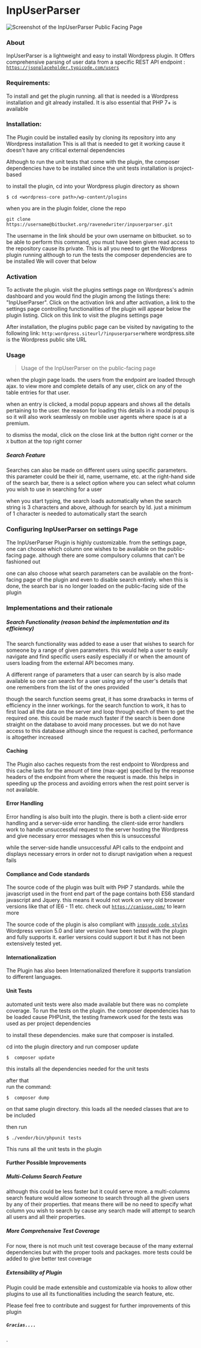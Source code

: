
# InpUserParser
![Screenshot of the InpUserParser Public Facing Page](public/img/inpuser_shot.png)

### About
 InpUserParser is a lightweight and easy to install Wordpress plugin.
It Offers comprehensive parsing of user data from a specific REST API endpoint : [`https://jsonplaceholder.typicode.com/users`](https://jsonplaceholder.typicode.com/users)



### Requirements:
To install and get the plugin running. all that is needed is a Wordpress installation and git already installed.
It is also essential that PHP 7+ is available


### Installation:
The Plugin could be installed easily by cloning its repository into any Wordpress installation
This is all that is needed to get it working cause it doesn't have any critical external dependencies

Although to run the unit tests that come with the plugin, the composer dependencies have to be installed since the unit tests installation is project-based

to install the plugin, cd into your Wordpress plugin directory as shown


```$ cd <wordpress-core path>/wp-content/plugins```

when you are in the plugin folder, clone the repo

```git clone https://username@bitbucket.org/ravenedwriter/inpuserparser.git```

The username in the link should be your own username on bitbucket. so to be able to perform this command, you must have been given read access to the repository cause its private.
This is all you need to get the Wordpress plugin running
although to run the tests the composer dependencies are to be installed
We will cover that below


### Activation
To activate the plugin. visit the plugins settings page on Wordpress's admin dashboard and you would find the plugin among the listings there: "InpUserParser".
Click on the activation link and after activation, a link to the settings page controlling functionalities of the plugin will appear below the plugin listing. Click on this link to visit the plugins settings page


After installation, the plugins public page can be visited by navigating to the following link: ```http:wordpress.siteurl/?inpuserparser```where wordpress.site is the Wordpress public site URL


### Usage
> Usage of the InpUserParser on the public-facing page

when the plugin page loads. the users from the endpoint are loaded through ajax.
to view more and complete details of any user, click on any of the table entries for that user.

when an entry is clicked, a modal popup appears and shows all the details pertaining to the user.
the reason for loading this details in a modal popup is so it will also work seamlessly on mobile user agents where space is at a premium.

to dismiss the modal, click on the close link at the button right corner or the ```X``` button at the top right corner

##### Search Feature
Searches can also be made on different users using specific parameters. 
this parameter could be their id, name, username, etc.
at the right-hand side of the search bar, there is a select option where you can select what column you wish to use in searching for a user

when you start typing, the search  loads automatically when the search string is 3 characters and above, although for search by Id. just a minimum of 1 character is needed to automatically start the search


### Configuring InpUserParser on settings Page
The InpUserParser Plugin is highly customizable.
from the settings page, one can choose which column one wishes to be available on the public-facing page. although there are some compulsory columns that can't be fashioned out

one can also choose what search parameters can be available on the front-facing page of the plugin and even to disable search entirely.
when this is done, the search bar is no longer loaded on the public-facing side of the plugin


### Implementations and their rationale

##### Search Functionality (reason behind the implementation and its efficiency)
The search functionality was added to ease a user that wishes to search for someone by a range of given parameters. this would help a user to easily navigate and find specific users easily especially if or when the amount of users loading from the external API becomes many.

A different range of parameters that a user can search by is also made available so one can search for a user using any of the user's details that one remembers from the list of the ones provided

though the search function seems great, it has some drawbacks in terms of efficiency in the inner workings. for the search function to work, it has to first load all the data on the server and loop through each of them to get the required one.
this could be made much faster if the search is been done straight on the database to avoid many processes. but we do not have access to this database
although since the request is cached, performance is altogether increased


#### Caching
The Plugin also caches requests from the rest endpoint to Wordpress and this cache lasts for the amount of time (max-age) specified by the response headers of the endpoint from where the request is made.
this helps in speeding up the process and avoiding errors when the rest point server is not available.

#### Error Handling
Error handling is also built into the plugin. there is both a client-side error handling and a server-side error handling.
the client-side error handlers work to handle unsuccessful request to the server hosting the Wordpress and give necessary error messages when this is unsuccessful

while the server-side handle unsuccessful API calls to the endpoint and displays necessary errors in order not to disrupt navigation when a request fails

#### Compliance and Code standards
The source code of the plugin was built with PHP 7 standards. while the javascript used in the front end part of the page contains both ES6 standard javascript and Jquery.
this means it would not work on very old browser versions like that of IE6 - 11 etc. check out [`https://caniuse.com/`](https://caniuse.com/) to learn more

The source code of the plugin is also compliant with [`inpsyde code styles`](https://github.com/inpsyde/php-coding-standards)
Wordpress version 5.0 and later version have been tested with the plugin and fully supports it. earlier versions could support it but it has not been extensively tested yet.

#### Internationalization
The Plugin has also been Internationalized therefore it supports translation to different languages.


#### Unit Tests
automated unit tests were also made available but there was no complete coverage.
To run the tests on the plugin. the composer dependencies has to be loaded cause PHPUnit, the testing framework used for the tests was used as per project dependencies

to install these dependencies. make sure that composer is installed.

cd into the plugin directory and run composer update

```$  composer update```

this installs all the dependencies needed for the unit tests

after that  
run the command:

```$  composer dump```

on that same plugin directory. this loads all the needed classes that are to be included


then run

```$ ./vendor/bin/phpunit tests```

This runs all the unit tests in the plugin

#### Further Possible Improvements
##### Multi-Column Search Feature
although this could be less faster but it could serve more. a multi-columns search feature would allow someone to search through all the given users by any of their properties. that means there will be no need to specify what column you wish to search by cause any search made will attempt to search all users and all their properties.

##### More Comprehensive Test Coverage
For now, there is not much unit test coverage because of the many external dependencies
but with the proper tools and packages. more tests could be added to give better test coverage

##### Extensibility of Plugin
Plugin could be made extensible and customizable via hooks to allow other plugins to use all its functionalities including the search feature, etc.

Please feel free to contribute and suggest for further improvements of this plugin
##### ```Gracias....```



.




















